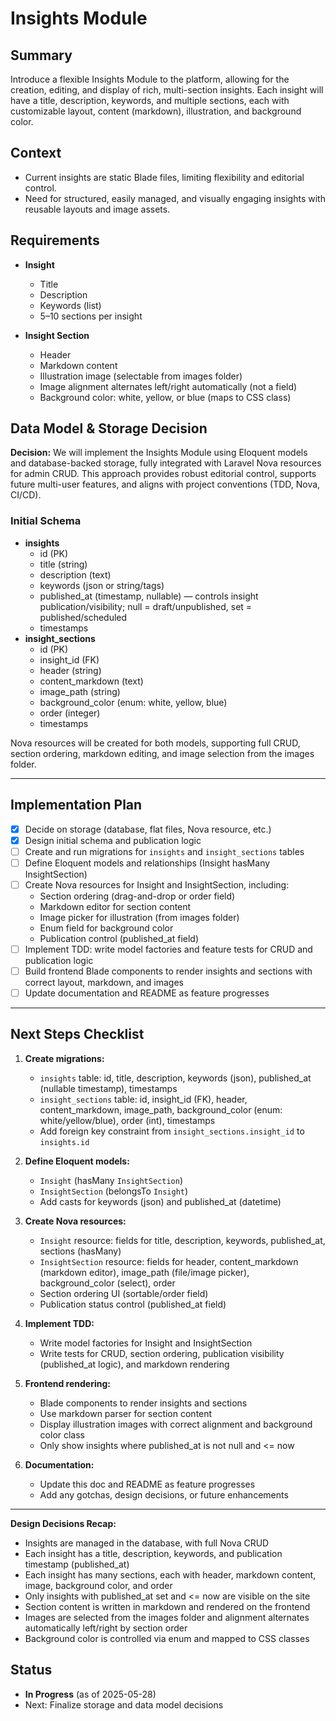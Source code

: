 # Insights Module

## Summary
Introduce a flexible Insights Module to the platform, allowing for the creation, editing, and display of rich, multi-section insights. Each insight will have a title, description, keywords, and multiple sections, each with customizable layout, content (markdown), illustration, and background color.

## Context
- Current insights are static Blade files, limiting flexibility and editorial control.
- Need for structured, easily managed, and visually engaging insights with reusable layouts and image assets.

## Requirements
- **Insight**
  - Title
  - Description
  - Keywords (list)
  - 5–10 sections per insight

- **Insight Section**
  - Header
  - Markdown content
  - Illustration image (selectable from images folder)
  - Image alignment alternates left/right automatically (not a field)
  - Background color: white, yellow, or blue (maps to CSS class)

## Data Model & Storage Decision

**Decision:**
We will implement the Insights Module using Eloquent models and database-backed storage, fully integrated with Laravel Nova resources for admin CRUD. This approach provides robust editorial control, supports future multi-user features, and aligns with project conventions (TDD, Nova, CI/CD).

### Initial Schema
- **insights**
  - id (PK)
  - title (string)
  - description (text)
  - keywords (json or string/tags)
  - published_at (timestamp, nullable) — controls insight publication/visibility; null = draft/unpublished, set = published/scheduled
  - timestamps
- **insight_sections**
  - id (PK)
  - insight_id (FK)
  - header (string)
  - content_markdown (text)
  - image_path (string)
  - background_color (enum: white, yellow, blue)
  - order (integer)
  - timestamps

Nova resources will be created for both models, supporting full CRUD, section ordering, markdown editing, and image selection from the images folder.

---

## Implementation Plan
- [x] Decide on storage (database, flat files, Nova resource, etc.)
- [x] Design initial schema and publication logic
- [ ] Create and run migrations for `insights` and `insight_sections` tables
- [ ] Define Eloquent models and relationships (Insight hasMany InsightSection)
- [ ] Create Nova resources for Insight and InsightSection, including:
    - Section ordering (drag-and-drop or order field)
    - Markdown editor for section content
    - Image picker for illustration (from images folder)
    - Enum field for background color
    - Publication control (published_at field)
- [ ] Implement TDD: write model factories and feature tests for CRUD and publication logic
- [ ] Build frontend Blade components to render insights and sections with correct layout, markdown, and images
- [ ] Update documentation and README as feature progresses

---

## Next Steps Checklist

1. **Create migrations:**
   - `insights` table: id, title, description, keywords (json), published_at (nullable timestamp), timestamps
   - `insight_sections` table: id, insight_id (FK), header, content_markdown, image_path, background_color (enum: white/yellow/blue), order (int), timestamps
   - Add foreign key constraint from `insight_sections.insight_id` to `insights.id`

2. **Define Eloquent models:**
   - `Insight` (hasMany `InsightSection`)
   - `InsightSection` (belongsTo `Insight`)
   - Add casts for keywords (json) and published_at (datetime)

3. **Create Nova resources:**
   - `Insight` resource: fields for title, description, keywords, published_at, sections (hasMany)
   - `InsightSection` resource: fields for header, content_markdown (markdown editor), image_path (file/image picker), background_color (select), order
   - Section ordering UI (sortable/order field)
   - Publication status control (published_at field)

4. **Implement TDD:**
   - Write model factories for Insight and InsightSection
   - Write tests for CRUD, section ordering, publication visibility (published_at logic), and markdown rendering

5. **Frontend rendering:**
   - Blade components to render insights and sections
   - Use markdown parser for section content
   - Display illustration images with correct alignment and background color class
   - Only show insights where published_at is not null and <= now

6. **Documentation:**
   - Update this doc and README as feature progresses
   - Add any gotchas, design decisions, or future enhancements

---

**Design Decisions Recap:**
- Insights are managed in the database, with full Nova CRUD
- Each insight has a title, description, keywords, and publication timestamp (published_at)
- Each insight has many sections, each with header, markdown content, image, background color, and order
- Only insights with published_at set and <= now are visible on the site
- Section content is written in markdown and rendered on the frontend
- Images are selected from the images folder and alignment alternates automatically left/right by section order
- Background color is controlled via enum and mapped to CSS classes

## Status
- **In Progress** (as of 2025-05-28)
- Next: Finalize storage and data model decisions
